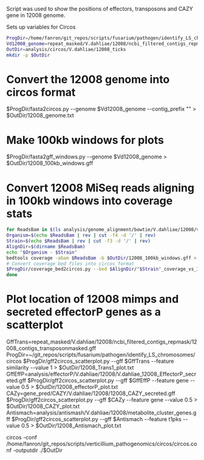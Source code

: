 
Script was used to show the positions of effectors, transposons and CAZY gene in 12008 genome.

Sets up variables for Circos

```bash
ProgDir=/home/fanron/git_repos/scripts/fusarium/pathogen/identify_LS_chromosomes/circos/
Vd12008_genome=repeat_masked/V.dahliae/12008/ncbi_filtered_contigs_repmask/12008_contigs_unmasked.fa
OutDir=analysis/circos/V.dahliae/12008_ticks
mkdir -p $OutDir
```

# Convert the 12008 genome into circos format

$ProgDir/fasta2circos.py --genome $Vd12008_genome --contig_prefix "" > $OutDir/12008_genome.txt

# Make 100kb windows for plots

$ProgDir/fasta2gff_windows.py --genome $Vd12008_genome > $OutDir/12008_100kb_windows.gff

# Convert 12008 MiSeq reads aligning in 100kb windows into coverage stats

```bash
for ReadsBam in $(ls analysis/genome_alignment/bowtie/V.dahliae/12008/vs_12008/12008_contigs_unmasked.fa_aligned_sorted.bam); do
Organism=$(echo $ReadsBam | rev | cut -f4 -d '/' | rev)
Strain=$(echo $ReadsBam | rev | cut -f3 -d '/' | rev)
AlignDir=$(dirname $ReadsBam)
echo "$Organism - $Strain"
bedtools coverage -abam $ReadsBam -b $OutDir/12008_100kb_windows.gff > $AlignDir/"$Strain"_coverage_vs_12008.bed
# Convert coverage bed files into circos format
$ProgDir/coverage_bed2circos.py --bed $AlignDir/"$Strain"_coverage_vs_12008.bed > $OutDir/"$Strain"_coverage_vs_12008_scatterplot.txt 
done
```

# Plot location of 12008 mimps and secreted effectorP genes as a scatterplot
GffTrans=repeat_masked/V.dahliae/12008/ncbi_filtered_contigs_repmask/12008_contigs_transposonmasked.gff
ProgDir=~/git_repos/scripts/fusarium/pathogen/identify_LS_chromosomes/circos
$ProgDir/gff2circos_scatterplot.py --gff $GffTrans --feature similarity --value 1 > $OutDir/12008_Trans1_plot.txt
GffEffP=analysis/effectorP/V.dahliae/12008/V.dahliae_12008_EffectorP_secreted.gff
$ProgDir/gff2circos_scatterplot.py --gff $GffEffP --feature gene --value 0.5 > $OutDir/12008_effectorP_plot.txt
CAZy=gene_pred/CAZY/V.dahliae/12008/12008_CAZY_secreted.gff
$ProgDir/gff2circos_scatterplot.py --gff $CAZy --feature gene --value 0.5 > $OutDir/12008_CAZY_plot.txt
Antismach=analysis/antismash/V.dahliae/12008/metabolite_cluster_genes.gff
$ProgDir/gff2circos_scatterplot.py --gff $Antismach --feature t1pks --value 0.5 > $OutDir/12008_Antismach_plot.txt

circos -conf /home/fanron/git_repos/scripts/verticillium_pathogenomics/circos/circos.conf -outputdir ./$OutDir
```








